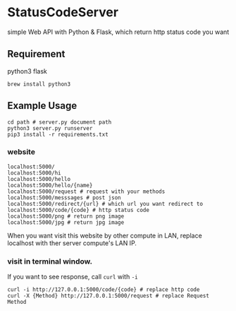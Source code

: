 # StatusCodeServer

simple Web API with Python &amp; Flask, which return http status code you want

## Requirement

python3 flask

```shell
brew install python3

```

## Example Usage

```shell
cd path # server.py document path
python3 server.py runserver
pip3 install -r requirements.txt
```

### website

```
localhost:5000/
localhost:5000/hi
localhost:5000/hello
localhost:5000/hello/{name}
localhost:5000/request # request with your methods
localhost:5000/messsages # post json
localhost:5000/redirect/{url} # which url you want redirect to
localhost:5000/code/{code} # http status code
localhost:5000/png # return png image 
localhost:5000/jpg # return jpg image
```

When you want visit this website by other compute in LAN, replace localhost with ther server compute's LAN IP.

### visit in terminal window.

If you want to see response, call `curl` with `-i`
```shell
curl -i http://127.0.0.1:5000/code/{code} # replace http code
curl -X {Method} http://127.0.0.1:5000/request # replace Request Method
```